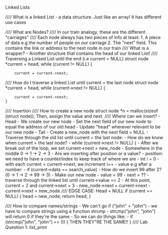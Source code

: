 Linked Lists

//// What is a linked List
    - a data structure. Just like an array! It has different use cases

//// What are Nodes?
    //// In our train analogy, these are the different "carriages"
    //// Each node always has two pieces of info at least:
        1. A piece of data e.g the number of people on our carriage
        2. The "next" field. This contains the link or address to the next node in our train
//// What is a wrapper?
    - Another structure that contains the head of our linked List!
//// Traversing a Linked List until the end (i.e current = NULL)
    struct node *current = head;
    while (current != NULL) {
        
        current = current->next;
    
//// How do I traverse a linked List until current = the last node
    struct node *current = head;
    while (current->next != NULL) {
        
        current = current->next;
    }

//// Insertion
    //// How to create a new node
        struct node *n = malloc(sizeof (struct node));
        Then, assign the value and next.
    //// Where can we insert?
        - Head
            - We create our new node
            - Set the next field of our new node to equal the address of our old head
            - Update "head" wherever relevant to be our new node
        - Tail
            - Create a new_node with the next field = NULL
            - Traverse through the old list until current = the last node:
                - How do we know when current = the last node?
                    - while (current->next != NULL) {
            - After we break out of the loop, we set current->next = new_node
        - Somewhere in the middle 0 -> 1 -> 2 -> 3
            - Are we inserting after position or a value?
                - position: we need to have a counter/index to keep track of where we are
                    - int i = 0
                    - with each current = current->next, we increment i++
                - value e.g after a number:
                    - if (current->data == search_value)
            - How do we insert 99 after 2? (0 -> 1 -> 2 -> 99 -> 3)
            - Make our new node
                - value = 99
                - next = ??
            - traverse through the linked list until current->value == 2
            - At this point, current = 2 and current->next = 3
            - new_node->next = current->next
            - current->next = new_node
    //// EDGE CASE: Head = NULL
        if (current == NULL) {
            head = new_node;
            return head;
        }

//// How to compare names/strings
    - We can't go if ("john" = "john")
    - we have to compare strings using a function strcmp
    - strcmp("john", "john") will return 0 if they're the same
    - So we can do things like:
        - if (strcmp("john", "john") == 0) {
            THEN THEY"RE THE SAME!!
        }
//// Lab Question 1: list_print


